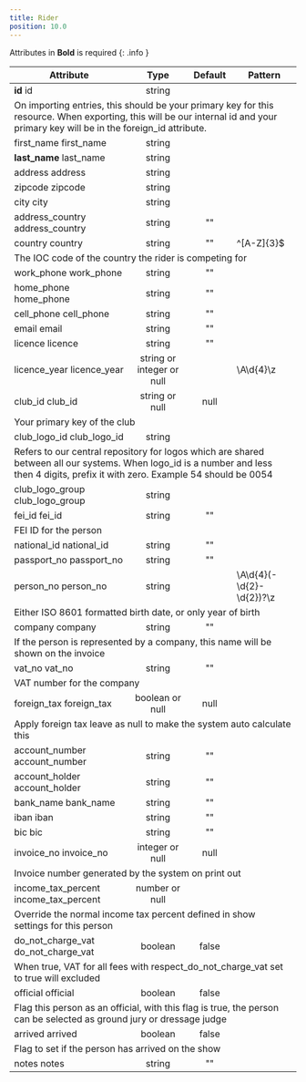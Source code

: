 ```yaml
---
title: Rider
position: 10.0
---
```

Attributes in **Bold** is required
{: .info }
<table>
<thead>
<th>Attribute</th>
<th style="text-align: center">Type</th>
<th style="text-align: center">Default</th>
<th style="text-align: center">Pattern</th>
</thead>
<tbody>
<tr>
<td id="_id">
<strong>id</strong>
<span class="searchable">id</span></td>
<td style="text-align: center">string</td>
<td style="text-align: center"></td>
<td></td>
</tr>
<tr>
<td colspan="5">On importing entries, this should be your primary key for this resource. When exporting, this will be our internal id and your primary key will be in the foreign_id attribute.</td>
</tr>
<tr>
<td id="_first_name">
first_<wbr>name
<span class="searchable">first_name</span></td>
<td style="text-align: center">string</td>
<td style="text-align: center"></td>
<td></td>
</tr>
<tr>
<td id="_last_name">
<strong>last_<wbr>name</strong>
<span class="searchable">last_name</span></td>
<td style="text-align: center">string</td>
<td style="text-align: center"></td>
<td></td>
</tr>
<tr>
<td id="_address">
address
<span class="searchable">address</span></td>
<td style="text-align: center">string</td>
<td style="text-align: center"></td>
<td></td>
</tr>
<tr>
<td id="_zipcode">
zipcode
<span class="searchable">zipcode</span></td>
<td style="text-align: center">string</td>
<td style="text-align: center"></td>
<td></td>
</tr>
<tr>
<td id="_city">
city
<span class="searchable">city</span></td>
<td style="text-align: center">string</td>
<td style="text-align: center"></td>
<td></td>
</tr>
<tr>
<td id="_address_country">
address_<wbr>country
<span class="searchable">address_country</span></td>
<td style="text-align: center">string</td>
<td style="text-align: center">""</td>
<td></td>
</tr>
<tr>
<td id="_country">
country
<span class="searchable">country</span></td>
<td style="text-align: center">string</td>
<td style="text-align: center">""</td>
<td>^[A-Z]{3}$</td>
</tr>
<tr>
<td colspan="5">The IOC code of the country the rider is competing for</td>
</tr>
<tr>
<td id="_work_phone">
work_<wbr>phone
<span class="searchable">work_phone</span></td>
<td style="text-align: center">string</td>
<td style="text-align: center">""</td>
<td></td>
</tr>
<tr>
<td id="_home_phone">
home_<wbr>phone
<span class="searchable">home_phone</span></td>
<td style="text-align: center">string</td>
<td style="text-align: center">""</td>
<td></td>
</tr>
<tr>
<td id="_cell_phone">
cell_<wbr>phone
<span class="searchable">cell_phone</span></td>
<td style="text-align: center">string</td>
<td style="text-align: center">""</td>
<td></td>
</tr>
<tr>
<td id="_email">
email
<span class="searchable">email</span></td>
<td style="text-align: center">string</td>
<td style="text-align: center">""</td>
<td></td>
</tr>
<tr>
<td id="_licence">
licence
<span class="searchable">licence</span></td>
<td style="text-align: center">string</td>
<td style="text-align: center">""</td>
<td></td>
</tr>
<tr>
<td id="_licence_year">
licence_<wbr>year
<span class="searchable">licence_year</span></td>
<td style="text-align: center">string or integer or null</td>
<td style="text-align: center"></td>
<td>\A\d{4}\z</td>
</tr>
<tr>
<td id="_club_id">
club_<wbr>id
<span class="searchable">club_id</span></td>
<td style="text-align: center">string or null</td>
<td style="text-align: center">null</td>
<td></td>
</tr>
<tr>
<td colspan="5">Your primary key of the club</td>
</tr>
<tr>
<td id="_club_logo_id">
club_<wbr>logo_<wbr>id
<span class="searchable">club_logo_id</span></td>
<td style="text-align: center">string</td>
<td style="text-align: center"></td>
<td></td>
</tr>
<tr>
<td colspan="5">Refers to our central repository for logos which are shared between all our systems. When logo_id is a number and less then 4 digits, prefix it with zero. Example 54 should be 0054</td>
</tr>
<tr>
<td id="_club_logo_group">
club_<wbr>logo_<wbr>group
<span class="searchable">club_logo_group</span></td>
<td style="text-align: center">string</td>
<td style="text-align: center"></td>
<td></td>
</tr>
<tr>
<td id="_fei_id">
fei_<wbr>id
<span class="searchable">fei_id</span></td>
<td style="text-align: center">string</td>
<td style="text-align: center">""</td>
<td></td>
</tr>
<tr>
<td colspan="5">FEI ID for the person</td>
</tr>
<tr>
<td id="_national_id">
national_<wbr>id
<span class="searchable">national_id</span></td>
<td style="text-align: center">string</td>
<td style="text-align: center">""</td>
<td></td>
</tr>
<tr>
<td id="_passport_no">
passport_<wbr>no
<span class="searchable">passport_no</span></td>
<td style="text-align: center">string</td>
<td style="text-align: center">""</td>
<td></td>
</tr>
<tr>
<td id="_person_no">
person_<wbr>no
<span class="searchable">person_no</span></td>
<td style="text-align: center">string</td>
<td style="text-align: center"></td>
<td>\A\d{4}(-\d{2}-\d{2})?\z</td>
</tr>
<tr>
<td colspan="5">Either ISO 8601 formatted birth date, or only year of birth</td>
</tr>
<tr>
<td id="_company">
company
<span class="searchable">company</span></td>
<td style="text-align: center">string</td>
<td style="text-align: center">""</td>
<td></td>
</tr>
<tr>
<td colspan="5">If the person is represented by a company, this name will be shown on the invoice</td>
</tr>
<tr>
<td id="_vat_no">
vat_<wbr>no
<span class="searchable">vat_no</span></td>
<td style="text-align: center">string</td>
<td style="text-align: center">""</td>
<td></td>
</tr>
<tr>
<td colspan="5">VAT number for the company</td>
</tr>
<tr>
<td id="_foreign_tax">
foreign_<wbr>tax
<span class="searchable">foreign_tax</span></td>
<td style="text-align: center">boolean or null</td>
<td style="text-align: center">null</td>
<td></td>
</tr>
<tr>
<td colspan="5">Apply foreign tax leave as null to make the system auto calculate this</td>
</tr>
<tr>
<td id="_account_number">
account_<wbr>number
<span class="searchable">account_number</span></td>
<td style="text-align: center">string</td>
<td style="text-align: center">""</td>
<td></td>
</tr>
<tr>
<td id="_account_holder">
account_<wbr>holder
<span class="searchable">account_holder</span></td>
<td style="text-align: center">string</td>
<td style="text-align: center">""</td>
<td></td>
</tr>
<tr>
<td id="_bank_name">
bank_<wbr>name
<span class="searchable">bank_name</span></td>
<td style="text-align: center">string</td>
<td style="text-align: center">""</td>
<td></td>
</tr>
<tr>
<td id="_iban">
iban
<span class="searchable">iban</span></td>
<td style="text-align: center">string</td>
<td style="text-align: center">""</td>
<td></td>
</tr>
<tr>
<td id="_bic">
bic
<span class="searchable">bic</span></td>
<td style="text-align: center">string</td>
<td style="text-align: center">""</td>
<td></td>
</tr>
<tr>
<td id="_invoice_no">
invoice_<wbr>no
<span class="searchable">invoice_no</span></td>
<td style="text-align: center">integer or null</td>
<td style="text-align: center">null</td>
<td></td>
</tr>
<tr>
<td colspan="5">Invoice number generated by the system on print out</td>
</tr>
<tr>
<td id="_income_tax_percent">
income_<wbr>tax_<wbr>percent
<span class="searchable">income_tax_percent</span></td>
<td style="text-align: center">number or null</td>
<td style="text-align: center"></td>
<td></td>
</tr>
<tr>
<td colspan="5">Override the normal income tax percent defined in show settings for this person</td>
</tr>
<tr>
<td id="_do_not_charge_vat">
do_<wbr>not_<wbr>charge_<wbr>vat
<span class="searchable">do_not_charge_vat</span></td>
<td style="text-align: center">boolean</td>
<td style="text-align: center">false</td>
<td></td>
</tr>
<tr>
<td colspan="5">When true, VAT for all fees with respect_do_not_charge_vat set to true will excluded</td>
</tr>
<tr>
<td id="_official">
official
<span class="searchable">official</span></td>
<td style="text-align: center">boolean</td>
<td style="text-align: center">false</td>
<td></td>
</tr>
<tr>
<td colspan="5">Flag this person as an official, with this flag is true, the person can be selected as ground jury or dressage judge</td>
</tr>
<tr>
<td id="_arrived">
arrived
<span class="searchable">arrived</span></td>
<td style="text-align: center">boolean</td>
<td style="text-align: center">false</td>
<td></td>
</tr>
<tr>
<td colspan="5">Flag to set if the person has arrived on the show</td>
</tr>
<tr>
<td id="_notes">
notes
<span class="searchable">notes</span></td>
<td style="text-align: center">string</td>
<td style="text-align: center">""</td>
<td></td>
</tr>
</tbody>
</table>